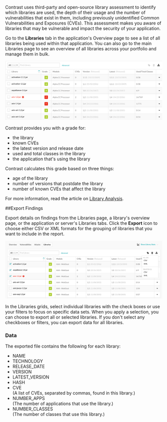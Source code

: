 <!--
title: "Keep Track of Libraries"
description: "Overview of keeping track of libraries"
tags: "user applications track libraries quick start guide"
-->

Contrast uses third-party and open-source library assessment to identify which libraries are used, the depth of their usage and the number of vulnerabilities that exist in them, including previously unidentified Common Vulnerabilities and Exposures (CVEs). This assessment makes you aware of libraries that may be vulnerable and impact the security of your application. 

Go to the **Libraries** tab in the application's Overview page to see a list of all libraries being used within that application. You can also go to the main Libraries page to see an overview of all libraries across your portfolio and manage them in bulk. 

<a href="assets/images/Application_Libraries.png" rel="lightbox" title="Application's Libraries"><img class="thumbnail" src="assets/images/Application_Libraries.png"/></a>

Contrast provides you with a grade for: 

* the library
* known CVEs
* the latest version and release date
* used and total classes in the library
* the application that's using the library 

Contrast calculates this grade based on three things: 

* age of the library
* number of versions that postdate the library
* number of known CVEs that affect the library

For more information, read the article on [Library Analysis](user-libraries.html#analysis).

##Export Findings

Export details on findings from the Libraries page, a library's overview page, or the application or server's Libraries tabs. Click the **Export** icon to choose either CSV or XML formats for the grouping of libraries that you want to include in the report. 

<a href="assets/images/Library-export.png" rel="lightbox" title="Export library details"><img class="thumbnail" src="assets/images/Library-export.png"/></a>

In the Libraries grids, select individual libraries with the check boxes or use your filters to focus on specific data sets. When you apply a selection, you can choose to export all or selected libraries. If you don't select any checkboxes or filters, you can export data for all libraries. 

### Data

The exported file contains the following for each library:

* NAME
* TECHNOLOGY
* RELEASE_DATE
* VERSION
* LATEST_VERSION
* HASH
* CVE <br> (A list of CVEs, separated by commas, found in this library.)
* NUMBER_APPS <br> (The number of applications that use the library.)
* NUMBER_CLASSES <br> (The number of classes that use this library.)





